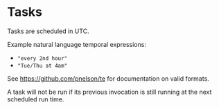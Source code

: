 # Tasks

Tasks are scheduled in UTC.

Example natural language temporal expressions:

- `"every 2nd hour"`
- `"Tue/Thu at 4am"`

See https://github.com/pnelson/te for documentation on valid formats.

A task will not be run if its previous invocation is still running at the next
scheduled run time.
